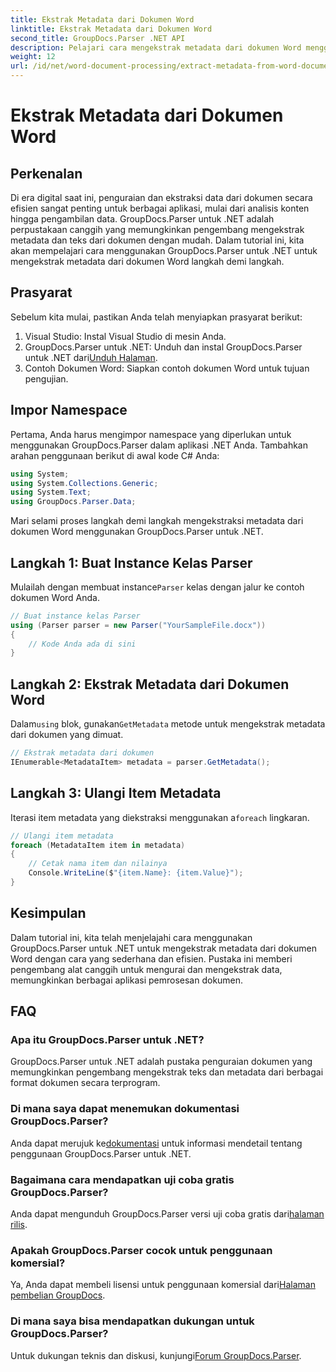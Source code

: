 ```yaml
---
title: Ekstrak Metadata dari Dokumen Word
linktitle: Ekstrak Metadata dari Dokumen Word
second_title: GroupDocs.Parser .NET API
description: Pelajari cara mengekstrak metadata dari dokumen Word menggunakan GroupDocs.Parser untuk .NET. Langkah mudah untuk mengurai dan mengambil informasi dokumen.
weight: 12
url: /id/net/word-document-processing/extract-metadata-from-word-document/
---
```


# Ekstrak Metadata dari Dokumen Word

## Perkenalan
Di era digital saat ini, penguraian dan ekstraksi data dari dokumen secara efisien sangat penting untuk berbagai aplikasi, mulai dari analisis konten hingga pengambilan data. GroupDocs.Parser untuk .NET adalah perpustakaan canggih yang memungkinkan pengembang mengekstrak metadata dan teks dari dokumen dengan mudah. Dalam tutorial ini, kita akan mempelajari cara menggunakan GroupDocs.Parser untuk .NET untuk mengekstrak metadata dari dokumen Word langkah demi langkah.
## Prasyarat
Sebelum kita mulai, pastikan Anda telah menyiapkan prasyarat berikut:
1. Visual Studio: Instal Visual Studio di mesin Anda.
2.  GroupDocs.Parser untuk .NET: Unduh dan instal GroupDocs.Parser untuk .NET dari[Unduh Halaman](https://releases.groupdocs.com/parser/net/).
3. Contoh Dokumen Word: Siapkan contoh dokumen Word untuk tujuan pengujian.
## Impor Namespace
Pertama, Anda harus mengimpor namespace yang diperlukan untuk menggunakan GroupDocs.Parser dalam aplikasi .NET Anda. Tambahkan arahan penggunaan berikut di awal kode C# Anda:
```csharp
using System;
using System.Collections.Generic;
using System.Text;
using GroupDocs.Parser.Data;
```
Mari selami proses langkah demi langkah mengekstraksi metadata dari dokumen Word menggunakan GroupDocs.Parser untuk .NET.
## Langkah 1: Buat Instance Kelas Parser
 Mulailah dengan membuat instance`Parser` kelas dengan jalur ke contoh dokumen Word Anda.
```csharp
// Buat instance kelas Parser
using (Parser parser = new Parser("YourSampleFile.docx"))
{
    // Kode Anda ada di sini
}
```
## Langkah 2: Ekstrak Metadata dari Dokumen Word
 Dalam`using` blok, gunakan`GetMetadata` metode untuk mengekstrak metadata dari dokumen yang dimuat.
```csharp
// Ekstrak metadata dari dokumen
IEnumerable<MetadataItem> metadata = parser.GetMetadata();
```
## Langkah 3: Ulangi Item Metadata
 Iterasi item metadata yang diekstraksi menggunakan a`foreach` lingkaran.
```csharp
// Ulangi item metadata
foreach (MetadataItem item in metadata)
{
    // Cetak nama item dan nilainya
    Console.WriteLine($"{item.Name}: {item.Value}");
}
```
## Kesimpulan
Dalam tutorial ini, kita telah menjelajahi cara menggunakan GroupDocs.Parser untuk .NET untuk mengekstrak metadata dari dokumen Word dengan cara yang sederhana dan efisien. Pustaka ini memberi pengembang alat canggih untuk mengurai dan mengekstrak data, memungkinkan berbagai aplikasi pemrosesan dokumen.

## FAQ
### Apa itu GroupDocs.Parser untuk .NET?
GroupDocs.Parser untuk .NET adalah pustaka penguraian dokumen yang memungkinkan pengembang mengekstrak teks dan metadata dari berbagai format dokumen secara terprogram.
### Di mana saya dapat menemukan dokumentasi GroupDocs.Parser?
 Anda dapat merujuk ke[dokumentasi](https://tutorials.groupdocs.com/parser/net/) untuk informasi mendetail tentang penggunaan GroupDocs.Parser untuk .NET.
### Bagaimana cara mendapatkan uji coba gratis GroupDocs.Parser?
 Anda dapat mengunduh GroupDocs.Parser versi uji coba gratis dari[halaman rilis](https://releases.groupdocs.com/).
### Apakah GroupDocs.Parser cocok untuk penggunaan komersial?
 Ya, Anda dapat membeli lisensi untuk penggunaan komersial dari[Halaman pembelian GroupDocs](https://purchase.groupdocs.com/buy).
### Di mana saya bisa mendapatkan dukungan untuk GroupDocs.Parser?
 Untuk dukungan teknis dan diskusi, kunjungi[Forum GroupDocs.Parser](https://forum.groupdocs.com/c/parser/17).